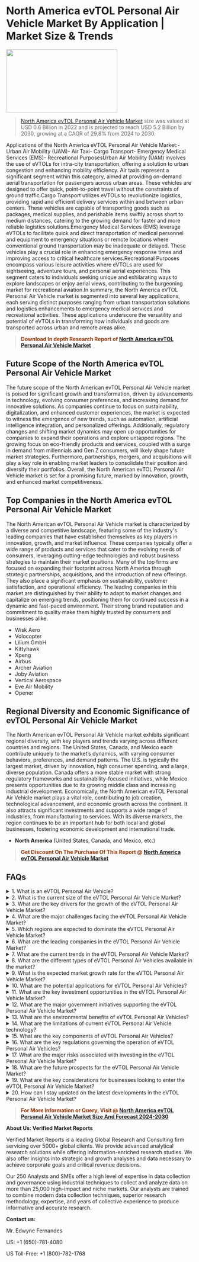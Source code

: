 <p><h1>North America evTOL Personal Air Vehicle Market By Application | Market Size & Trends</h1><p><img class="aligncenter size-medium wp-image-105565" src="https://ffe5etoiles.com/wp-content/uploads/2025/01/MST7-300x171.png" alt="" width="300" height="171" /></p><blockquote><p><a href="https://www.verifiedmarketreports.com/download-sample/?rid=587746&utm_source=Github-NA&utm_medium=377" target="_blank">North America evTOL Personal Air Vehicle Market</a> size was valued at USD 0.6 Billion in 2022 and is projected to reach USD 5.2 Billion by 2030, growing at a CAGR of 29.8% from 2024 to 2030.</p></blockquote>Applications of the North America eVTOL Personal Air Vehicle Market:- Urban Air Mobility (UAM)- Air Taxi- Cargo Transport- Emergency Medical Services (EMS)- Recreational PurposesUrban Air Mobility (UAM) involves the use of eVTOLs for intra-city transportation, offering a solution to urban congestion and enhancing mobility efficiency. Air taxis represent a significant segment within this category, aimed at providing on-demand aerial transportation for passengers across urban areas. These vehicles are designed to offer quick, point-to-point travel without the constraints of ground traffic.Cargo Transport utilizes eVTOLs to revolutionize logistics, providing rapid and efficient delivery services within and between urban centers. These vehicles are capable of transporting goods such as packages, medical supplies, and perishable items swiftly across short to medium distances, catering to the growing demand for faster and more reliable logistics solutions.Emergency Medical Services (EMS) leverage eVTOLs to facilitate quick and direct transportation of medical personnel and equipment to emergency situations or remote locations where conventional ground transportation may be inadequate or delayed. These vehicles play a crucial role in enhancing emergency response times and improving access to critical healthcare services.Recreational Purposes encompass various leisure activities where eVTOLs are used for sightseeing, adventure tours, and personal aerial experiences. This segment caters to individuals seeking unique and exhilarating ways to explore landscapes or enjoy aerial views, contributing to the burgeoning market for recreational aviation.In summary, the North America eVTOL Personal Air Vehicle market is segmented into several key applications, each serving distinct purposes ranging from urban transportation solutions and logistics enhancements to emergency medical services and recreational activities. These applications underscore the versatility and potential of eVTOLs in transforming how individuals and goods are transported across urban and remote areas alike.</p><blockquote><p><span style="color: #993300;"><strong>Download In depth Research Report of <a href="https://www.verifiedmarketreports.com/download-sample/?rid=587746&utm_source=Github-NA&utm_medium=377">North America evTOL Personal Air Vehicle Market</a></strong></span></p></blockquote><h2>Future Scope of the North America evTOL Personal Air Vehicle Market</h2><p>The future scope of the North American evTOL Personal Air Vehicle market is poised for significant growth and transformation, driven by advancements in technology, evolving consumer preferences, and increasing demand for innovative solutions. As companies continue to focus on sustainability, digitalization, and enhanced customer experiences, the market is expected to witness the emergence of new trends, such as automation, artificial intelligence integration, and personalized offerings. Additionally, regulatory changes and shifting market dynamics may open up opportunities for companies to expand their operations and explore untapped regions. The growing focus on eco-friendly products and services, coupled with a surge in demand from millennials and Gen Z consumers, will likely shape future market strategies. Furthermore, partnerships, mergers, and acquisitions will play a key role in enabling market leaders to consolidate their position and diversify their portfolios. Overall, the North American evTOL Personal Air Vehicle market is set for a promising future, marked by innovation, growth, and enhanced market competitiveness.</p><h2>Top Companies in the North America evTOL Personal Air Vehicle Market</h2><p>The North American evTOL Personal Air Vehicle market is characterized by a diverse and competitive landscape, featuring some of the industry's leading companies that have established themselves as key players in innovation, growth, and market influence. These companies typically offer a wide range of products and services that cater to the evolving needs of consumers, leveraging cutting-edge technologies and robust business strategies to maintain their market positions. Many of the top firms are focused on expanding their footprint across North America through strategic partnerships, acquisitions, and the introduction of new offerings. They also place a significant emphasis on sustainability, customer satisfaction, and operational efficiency. The leading companies in this market are distinguished by their ability to adapt to market changes and capitalize on emerging trends, positioning them for continued success in a dynamic and fast-paced environment. Their strong brand reputation and commitment to quality make them highly trusted by consumers and businesses alike.</p><p><ul><li>Wisk Aero </li><li> Volocopter </li><li> Lilium GmbH </li><li> Kittyhawk </li><li> Xpeng </li><li> Airbus </li><li> Archer Aviation </li><li> Joby Aviation </li><li> Vertical Aerospace </li><li> Eve Air Mobility </li><li> Opener</li></ul></p><h2>Regional Diversity and Economic Significance of evTOL Personal Air Vehicle Market</h2><p>The North American evTOL Personal Air Vehicle market exhibits significant regional diversity, with key players and trends varying across different countries and regions. The United States, Canada, and Mexico each contribute uniquely to the market’s dynamics, with varying consumer behaviors, preferences, and demand patterns. The U.S. is typically the largest market, driven by innovation, high consumer spending, and a large, diverse population. Canada offers a more stable market with strong regulatory frameworks and sustainability-focused initiatives, while Mexico presents opportunities due to its growing middle class and increasing industrial development. Economically, the North American evTOL Personal Air Vehicle market plays a vital role, contributing to job creation, technological advancement, and economic growth across the continent. It also attracts significant investments and supports a wide range of industries, from manufacturing to services. With its diverse markets, the region continues to be an important hub for both local and global businesses, fostering economic development and international trade.</p><ul> <li><strong>North America</strong> (United States, Canada, and Mexico, etc.)</li></ul><blockquote><p><span style="color: #993300;"><strong>Get Discount On The Purchase Of This Report @ <a href="https://www.verifiedmarketreports.com/ask-for-discount/?rid=587746&utm_source=Github-NA&utm_medium=377">North America evTOL Personal Air Vehicle Market</a></strong></span></p></blockquote><h2>FAQs</h2><p><details><summary>1. What is an eVTOL Personal Air Vehicle?</div><div></summary><p>An eVTOL (Electric Vertical Takeoff and Landing) Personal Air Vehicle is a type of aircraft that is designed for urban mobility and short-haul transportation, utilizing electric propulsion and vertical takeoff and landing capabilities.</p></details><details><summary>2. What is the current size of the eVTOL Personal Air Vehicle Market?</div><div></summary><p>The eVTOL Personal Air Vehicle Market is projected to reach a market size of $1.5 billion by 2025.</p></details><details><summary>3. What are the key drivers for the growth of the eVTOL Personal Air Vehicle Market?</div><div></summary><p>Key drivers for the growth of the eVTOL Personal Air Vehicle Market include increasing urbanization, traffic congestion, and the need for sustainable transportation solutions.</p></details><details><summary>4. What are the major challenges facing the eVTOL Personal Air Vehicle Market?</div><div></summary><p>Major challenges facing the eVTOL Personal Air Vehicle Market include regulatory hurdles, infrastructure development, and public acceptance of the technology.</p></details><details><summary>5. Which regions are expected to dominate the eVTOL Personal Air Vehicle Market?</div><div></summary><p>The eVTOL Personal Air Vehicle Market is expected to be dominated by North America and Europe, followed by Asia-Pacific.</p></details><details><summary>6. What are the leading companies in the eVTOL Personal Air Vehicle Market?</div><div></summary><p>Leading companies in the eVTOL Personal Air Vehicle Market include Uber Elevate, Volocopter, Joby Aviation, and Lilium.</p></details><details><summary>7. What are the current trends in the eVTOL Personal Air Vehicle Market?</div><div></summary><p>Current trends in the eVTOL Personal Air Vehicle Market include the development of autonomous flight technology, partnerships between aerospace and technology companies, and the emergence of air taxi services.</p></details><details><summary>8. What are the different types of eVTOL Personal Air Vehicles available in the market?</div><div></summary><p>There are various types of eVTOL Personal Air Vehicles available, including multi-rotor, fixed-wing, and tilt-rotor designs.</p></details><details><summary>9. What is the expected market growth rate for the eVTOL Personal Air Vehicle Market?</div><div></summary><p>The eVTOL Personal Air Vehicle Market is expected to grow at a CAGR of 27% from 2020 to 2025.</p></details><details><summary>10. What are the potential applications for eVTOL Personal Air Vehicles?</div><div></summary><p>Potential applications for eVTOL Personal Air Vehicles include urban air mobility, air cargo transportation, and emergency medical services.</p></details><details><summary>11. What are the key investment opportunities in the eVTOL Personal Air Vehicle Market?</div><div></summary><p>Key investment opportunities in the eVTOL Personal Air Vehicle Market include electric propulsion technology, infrastructure development, and air traffic management systems.</p></details><details><summary>12. What are the major government initiatives supporting the eVTOL Personal Air Vehicle Market?</div><div></summary><p>Major government initiatives supporting the eVTOL Personal Air Vehicle Market include funding for research and development, regulatory frameworks for urban air mobility, and public-private partnerships for infrastructure development.</p></details><details><summary>13. What are the environmental benefits of eVTOL Personal Air Vehicles?</div><div></summary><p>eVTOL Personal Air Vehicles offer environmental benefits such as reduced carbon emissions, noise pollution, and reliance on fossil fuels.</p></details><details><summary>14. What are the limitations of current eVTOL Personal Air Vehicle technology?</div><div></summary><p>Limitations of current eVTOL Personal Air Vehicle technology include limited range, battery capacity, and charging infrastructure.</p></details><details><summary>15. What are the key components of eVTOL Personal Air Vehicles?</div><div></summary><p>Key components of eVTOL Personal Air Vehicles include electric propulsion systems, battery packs, flight control systems, and redundant safety features.</p></details><details><summary>16. What are the key regulations governing the operation of eVTOL Personal Air Vehicles?</div><div></summary><p>Key regulations governing the operation of eVTOL Personal Air Vehicles include airworthiness certification, pilot licensing, and airspace integration.</p></details><details><summary>17. What are the major risks associated with investing in the eVTOL Personal Air Vehicle Market?</div><div></summary><p>Major risks associated with investing in the eVTOL Personal Air Vehicle Market include technological uncertainty, market acceptance, and competition from traditional aviation and ground transportation.</p></details><details><summary>18. What are the future prospects for the eVTOL Personal Air Vehicle Market?</div><div></summary><p>The future prospects for the eVTOL Personal Air Vehicle Market include expanding urban air mobility services, advancements in electric propulsion technology, and increased public acceptance of air taxis.</p></details><details><summary>19. What are the key considerations for businesses looking to enter the eVTOL Personal Air Vehicle Market?</div><div></summary><p>Key considerations for businesses looking to enter the eVTOL Personal Air Vehicle Market include regulatory compliance, strategic partnerships, and market demand analysis.</p></details><details><summary>20. How can I stay updated on the latest developments in the eVTOL Personal Air Vehicle Market?</div><div></summary><p>You can stay updated on the latest developments in the eVTOL Personal Air Vehicle Market through industry reports, market research firms, and industry events and conferences.</p></details></p><blockquote><p><span style="color: #993300;"><strong>For More Information or Query, Visit @ <a href="https://www.verifiedmarketreports.com/product/evtol-personal-air-vehicle-market/">North America evTOL Personal Air Vehicle Market Size And Forecast 2024-2030</a></strong></span></p></blockquote><p><strong>About Us: Verified Market Reports</strong></p><p>Verified Market Reports is a leading Global Research and Consulting firm servicing over 5000+ global clients. We provide advanced analytical research solutions while offering information-enriched research studies. We also offer insights into strategic and growth analyses and data necessary to achieve corporate goals and critical revenue decisions.</p><p>Our 250 Analysts and SMEs offer a high level of expertise in data collection and governance using industrial techniques to collect and analyze data on more than 25,000 high-impact and niche markets. Our analysts are trained to combine modern data collection techniques, superior research methodology, expertise, and years of collective experience to produce informative and accurate research.</p><p><strong>Contact us:</strong></p><p>Mr. Edwyne Fernandes</p><p>US: +1 (650)-781-4080</p><p>US Toll-Free: +1 (800)-782-1768</p>
